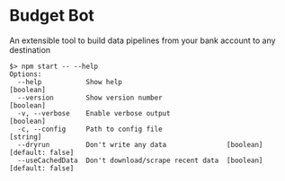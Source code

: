 # Budget Bot

An extensible tool to build data pipelines from your bank account to any destination

```
$> npm start -- --help
Options:
  --help           Show help                                           [boolean]
  --version        Show version number                                 [boolean]
  -v, --verbose    Enable verbose output                               [boolean]
  -c, --config     Path to config file                                  [string]
  --dryrun         Don't write any data               [boolean] [default: false]
  --useCachedData  Don't download/scrape recent data  [boolean] [default: false]
```
